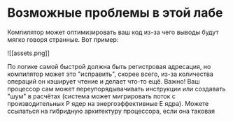 # Возможные проблемы в этой лабе

Компилятор может оптимизировать ваш код из-за чего выводы будут мягко говоря странные. Вот пример:


![[assets.png]]

По логике самой быстрой должна быть регистровая адресация, но компилятор может это "исправить", скорее всего, из-за количества операций он кэширует чтение и делает что-то ещё. Важно! Ваш процессор сам может переупорядывачивать инструкции или создавать "шум" в расчётах (система может мигрировать поток с производительных P ядер на энергоэффективные E ядра). Можете ссылаться на гибридную архитектуру процессора, если она таковая